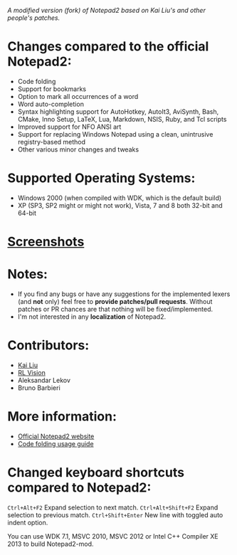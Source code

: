 _A modified version (fork) of Notepad2 based on Kai Liu's and other people's patches._

# Changes compared to the official Notepad2:

* Code folding
* Support for bookmarks
* Option to mark all occurrences of a word
* Word auto-completion
* Syntax highlighting support for AutoHotkey, AutoIt3, AviSynth, Bash, CMake, Inno Setup,
  LaTeX, Lua, Markdown, NSIS, Ruby, and Tcl scripts
* Improved support for NFO ANSI art
* Support for replacing Windows Notepad using a clean, unintrusive registry-based method
* Other various minor changes and tweaks

# Supported Operating Systems:
* Windows 2000 (when compiled with WDK, which is the default build)
* XP (SP3, SP2 might or might not work), Vista, 7 and 8 both 32-bit and 64-bit

# [Screenshots](http://xhmikosr.github.com/notepad2-mod/screenshots)

# Notes:
* If you find any bugs or have any suggestions for the implemented lexers (and **not** only)
  feel free to **provide patches/pull requests**. Without patches or PR chances are that
  nothing will be fixed/implemented.
* I'm not interested in any **localization** of Notepad2.

# Contributors:
* [Kai Liu](http://code.kliu.org/misc/notepad2/)
* [RL Vision](http://www.rlvision.com/notepad2/about.asp)
* Aleksandar Lekov
* Bruno Barbieri

# More information:
* [Official Notepad2 website](http://www.flos-freeware.ch/notepad2.html)
* [Code folding usage guide](https://github.com/XhmikosR/notepad2-mod/wiki/Code-Folding-Usage)

# Changed keyboard shortcuts compared to Notepad2:
`Ctrl+Alt+F2`       Expand selection to next match.
`Ctrl+Alt+Shift+F2` Expand selection to previous match.
`Ctrl+Shift+Enter`  New line with toggled auto indent option.

You can use WDK 7.1, MSVC 2010, MSVC 2012 or Intel C++ Compiler XE 2013 to build Notepad2-mod.
